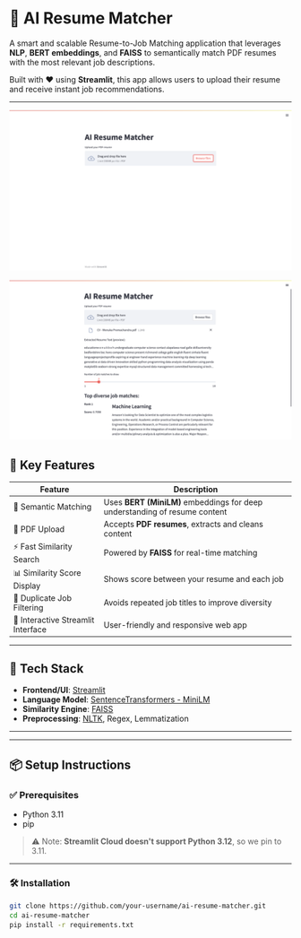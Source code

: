 # 🤖 AI Resume Matcher

A smart and scalable Resume-to-Job Matching application that leverages **NLP**, **BERT embeddings**, and **FAISS** to semantically match PDF resumes with the most relevant job descriptions.

Built with ❤️ using **Streamlit**, this app allows users to upload their resume and receive instant job recommendations.

---

![Initial UI](assets/initial%20ui.png)

![Upload Resume](assets/after%20uploading%20the%20CV.png)

## 🚀 Key Features

| Feature                            | Description                                                                |
| ---------------------------------- | -------------------------------------------------------------------------- |
| 🧠 Semantic Matching               | Uses **BERT (MiniLM)** embeddings for deep understanding of resume content |
| 📂 PDF Upload                      | Accepts **PDF resumes**, extracts and cleans content                       |
| ⚡ Fast Similarity Search          | Powered by **FAISS** for real-time matching                                |
| 📊 Similarity Score Display        | Shows score between your resume and each job                               |
| 🧩 Duplicate Job Filtering         | Avoids repeated job titles to improve diversity                            |
| 💬 Interactive Streamlit Interface | User-friendly and responsive web app                                       |

---

## 🧠 Tech Stack

- **Frontend/UI**: [Streamlit](https://streamlit.io)
- **Language Model**: [SentenceTransformers - MiniLM](https://www.sbert.net/)
- **Similarity Engine**: [FAISS](https://github.com/facebookresearch/faiss)
- **Preprocessing**: [NLTK](https://www.nltk.org/), Regex, Lemmatization

---

---

## 📦 Setup Instructions

### ✅ Prerequisites

- Python 3.11
- pip

> ⚠️ Note: **Streamlit Cloud doesn't support Python 3.12**, so we pin to 3.11.

---

### 🛠️ Installation

```bash
git clone https://github.com/your-username/ai-resume-matcher.git
cd ai-resume-matcher
pip install -r requirements.txt
```
